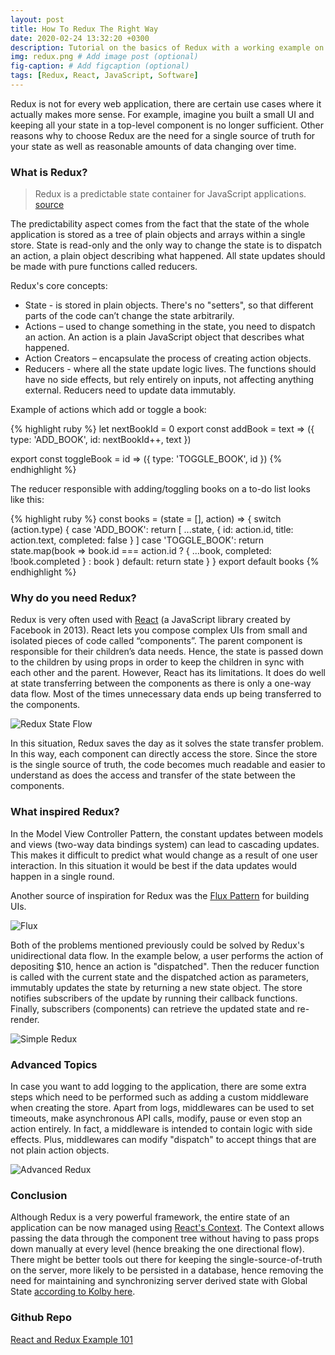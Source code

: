```yaml
---
layout: post
title: How To Redux The Right Way
date: 2020-02-24 13:32:20 +0300
description: Tutorial on the basics of Redux with a working example on how to build a to-do list. # Add post description (optional)
img: redux.png # Add image post (optional)
fig-caption: # Add figcaption (optional)
tags: [Redux, React, JavaScript, Software]
---
```


Redux is not for every web application, there are certain use cases where it actually makes more sense. For example, imagine you built a small UI and keeping all your state in a top-level component is no longer sufficient. Other reasons why to choose Redux are the need for a single source of truth for your state as well as reasonable amounts of data changing over time.

### What is Redux?

>Redux is a predictable state container for JavaScript applications. [source][redux]

The predictability aspect comes from the fact that the state of the whole application is stored as a tree of plain objects and arrays within a single store. State is read-only and the only way to change the state is to dispatch an action, a plain object describing what happened. All state updates should be made with pure functions called reducers.

Redux's core concepts:
* State - is stored in plain objects. There's no "setters", so that different parts of the code can’t change the state arbitrarily. 
* Actions – used to change something in the state, you need to dispatch an action. An action is a plain JavaScript object that describes what happened.
* Action Creators – encapsulate the process of creating action objects. 
* Reducers - where all the state update logic lives. The functions should have no side effects, but rely entirely on inputs, not affecting anything external. Reducers need to update data immutably.

Example of actions which add or toggle a book:

{% highlight ruby %}
let nextBookId = 0
export const addBook = text => ({
  type: 'ADD_BOOK',
  id: nextBookId++,
  text
})

export const toggleBook = id => ({
  type: 'TOGGLE_BOOK',
  id
})
{% endhighlight %}

The reducer responsible with adding/toggling books on a to-do list looks like this:

{% highlight ruby %}
const books = (state = [], action) => {
    switch (action.type) {
      case 'ADD_BOOK':
        return [
          ...state,
          {
            id: action.id,
            title: action.text,
            completed: false
          }
        ]
      case 'TOGGLE_BOOK':
        return state.map(book =>
          book.id === action.id ? { ...book, completed: !book.completed } : book
        )
      default:
        return state
    }
}
export default books
{% endhighlight %}

### Why do you need Redux?

Redux is very often used with [React][react] (a JavaScript library created by Facebook in 2013). React lets you compose complex UIs from small and isolated pieces of code called “components”. The parent component is responsible for their children’s data needs. Hence, the state is passed down to the children by using props in order to keep the children in sync with each other and the parent. However, React has its limitations. It does do well at state transferring between the components as there is only a one-way data flow. Most of the times unnecessary data ends up being transferred to the components. 

![Redux State Flow]({{site.baseurl}}/assets/img/redux-state-flow.png)

In this situation, Redux saves the day as it solves the state transfer problem. In this way, each component can directly access the store. Since the store is the single source of truth, the code becomes much readable and easier to understand as does the access and transfer of the state between the components.

### What inspired Redux?

In the Model View Controller Pattern, the constant updates between models and views (two-way data bindings system) can lead to cascading updates. This makes it difficult to predict what would change as a result of one user interaction. In this situation it would be best if the data updates would happen in a single round. 

Another source of inspiration for Redux was the [Flux Pattern][flux] for building UIs. 

![Flux]({{site.baseurl}}/assets/img/flux.png)

Both of the problems mentioned previously could be solved by Redux's unidirectional data flow. In the example below, a user performs the action of depositing $10, hence an action is "dispatched". Then the reducer function is called with the current state and the dispatched action as parameters, immutably updates the state by returning a new state object. The store notifies subscribers of the update by running their callback functions. Finally, subscribers (components) can retrieve the updated state and re-render.

![Simple Redux]({{site.baseurl}}/assets/img/simple-redux.gif)

### Advanced Topics

In case you want to add logging to the application, there are some extra steps which need to be performed such as adding a custom middleware when creating the store. Apart from logs, middlewares can be used to set timeouts, make asynchronous API calls, modify, pause or even stop an action entirely. In fact, a middleware is intended to contain logic with side effects. Plus, middlewares can modify "dispatch" to accept things that are not plain action objects.

![Advanced Redux]({{site.baseurl}}/assets/img/advanced-redux.gif)

### Conclusion

Although Redux is a very powerful framework, the entire state of an application can be now managed using [React's Context][react-context]. The Context allows passing the data through the component tree without having to pass props down manually at every level (hence breaking the one directional flow). There might be better tools out there for keeping the single-source-of-truth on the server, more likely to be persisted in a database, hence removing the need for maintaining and synchronizing server derived state with Global State [according to Kolby here][kolby-article]. 

### Github Repo

[React and Redux Example 101][redux-example-101]

[redux]: https://redux.js.org/
[react]: https://reactjs.org/
[flux]: https://facebook.github.io/flux/docs/in-depth-overview/
[react-context]: https://reactjs.org/docs/context.html
[kolby-article]: https://engineering.udacity.com/react-state-management-in-2022-return-of-the-redux-87218f56486b
[redux-example-101]: https://github.com/andreeaionescu/redux-example-101